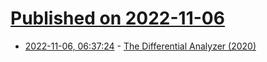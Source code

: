 # [Published on 2022-11-06](index.md)

* [2022-11-06, 06:37:24](https://news.ycombinator.com/item?id=33489860) - [The Differential Analyzer (2020)](https://sinclairtarget.com/differential-analyzer/)
